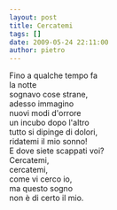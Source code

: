 ```yaml
---
layout: post
title: Cercatemi
tags: []
date: 2009-05-24 22:11:00
author: pietro
---
```

Fino a qualche tempo fa<br/>la notte<br/>sognavo cose strane,<br/>adesso immagino<br/>nuovi modi d'orrore<br/>un incubo dopo l'altro<br/>tutto si dipinge di dolori,<br/>ridatemi il mio sonno!<br/>E dove siete scappati voi?<br/>Cercatemi,<br/>cercatemi,<br/>come vi cerco io,<br/>ma questo sogno<br/>non è di certo il mio.
